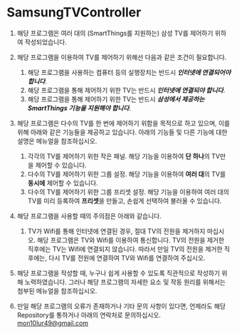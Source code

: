 # SamsungTVController

1. 해당 프로그램은 여러 대의 (SmartThings를 지원하는) 삼성 TV를 제어하기 위하여 작성되었습니다.

2. 해당 프로그램을 이용하여 TV를 제어하기 위해선 다음과 같은 조건이 필요합니다.
    1. 해당 프로그램을 사용하는 컴퓨터 등의 실행장치는 반드시 ***인터넷에 연결되어야 합니다***.
    2. 해당 프로그램을 통해 제어하기 위한 TV는 반드시 ***인터넷에 연결되야 합니다***.
    3. 해당 프로그램을 통해 제어하기 위한 TV는 반드시 ***삼성에서 제공하는 SmartThings 기능을 지원해야 합니다***.   

3. 해당 프로그램은 다수의 TV를 한 번에 제어하기 위함을 목적으로 하고 있으며, 이를 위해 아래와 같은 기능들을 제공하고 있습니다. 아래의 기능들 및 다른 기능에 대한 설명은 메뉴얼을 참조하십시오.
    1. 각각의 TV를 제어하기 위한 작은 패널. 해당 기능을 이용하여 **단 하나**의 TV만을 제어할 수 있습니다.
    2. 다수의 TV를 제어하기 위한 그룹 설정. 해당 기능을 이용하여 **여러 대**의 TV를 **동시에** 제어할 수 있습니다.
    3. 다수의 TV를 제어하기 위한 그룹 프리셋 설정. 해당 기능을 이용하여 여러 대의 TV를 미리 등록하여 **프리셋**을 만들고, 손쉽게 선택하여 불러올 수 있습니다.

4. 해당 프로그램을 사용할 때의 주의점은 아래와 같습니다.
    1. TV가 Wifi를 통해 인터넷에 연결된 경우, 절대 TV의 전원을 제거하지 마십시오. 해당 프로그램은 TV와 Wifi를 이용하여 통신합니다. TV의 전원을 제거한 직후에는 TV는 Wifi에 연결되지 않습니다. 따라서 만일 TV의 전원을 제거한 직후에는, 다시 TV를 전원에 연결하여 TV와 Wifi를 연결하여 주십시오.

5. 해당 프로그램을 작성할 때, 누구나 쉽게 사용할 수 있도록 직관적으로 작성하기 위해 노력하였습니다. 그러나 해당 프로그램의 자세한 요소 및 작동 원리를 위해서는 첨부된 메뉴얼을 참조하십시오.

6. 만일 해당 프로그램의 오류가 존재하거나 기타 문의 사항이 있다면, 언제라도 해당 Repository를 통하거나 아래의 연락처로 문의하십시오.
mon10lur49@gmail.com